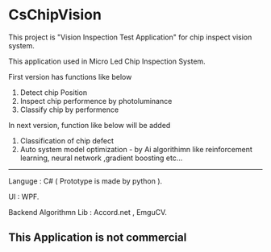 # CsChipVision
This project is "Vision Inspection Test Application" for chip inspect vision system.  

This application used in Micro Led Chip Inspection System. 

First version has functions like below 

1. Detect chip Position
2. Inspect chip performence by photoluminance 
3. Classify chip by performence 


In next version, function like below will be added

1. Classification of chip defect 
2. Auto system model optimization - by Ai algorithimn like reinforcement learning, neural network ,gradient boosting etc... 


--------------------------------------------------------------------
Languge : C# ( Prototype is made by python ).
 
UI : WPF.
 
Backend Algorithmn Lib : Accord.net , EmguCV. 

This Application is not commercial 
--------------------------------------------------------------------



